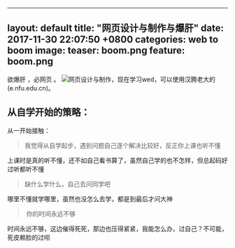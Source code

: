 ---
layout: default
title:  "网页设计与制作与爆肝"
date:   2017-11-30 22:07:50 +0800
categories: web to boom
image:
  teaser: boom.png
  feature: boom.png
  ---
欲爆肝 ，必网页 。
![网页设计与制作](e.nfu.edu.cn)，现在学习wed，可以使用汉腾老大的(e.nfu.edu.cn)。

## 从自学开始的策略：

从一开始接触：

>  我觉得从自学起步，遇到问题自己逐个解决比较好，反正你上课也听不懂

上课时是真的听不懂，还不如自己看书算了，虽然自己学的也不怎样，但总起码好过听都听不懂

>  缺什么学什么，自己去问同学吧

哪里不懂就学哪里，虽然也没怎么去学，都是到最后才问大神

>  你的时间永远不够

时间永远不够，这边催得死死，那边也压得紧紧，我能怎么办，过自己？不可能，死皮赖脸的过呗
